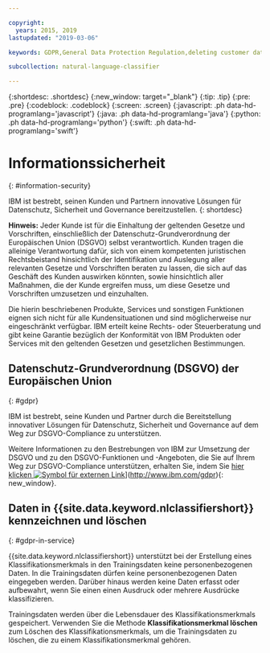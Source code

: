 ```yaml
---

copyright:
  years: 2015, 2019
lastupdated: "2019-03-06"

keywords: GDPR,General Data Protection Regulation,deleting customer data,privacy

subcollection: natural-language-classifier

---
```


{:shortdesc: .shortdesc}
{:new_window: target="_blank"}
{:tip: .tip}
{:pre: .pre}
{:codeblock: .codeblock}
{:screen: .screen}
{:javascript: .ph data-hd-programlang='javascript'}
{:java: .ph data-hd-programlang='java'}
{:python: .ph data-hd-programlang='python'}
{:swift: .ph data-hd-programlang='swift'}

# Informationssicherheit
{: #information-security}

IBM ist bestrebt, seinen Kunden und Partnern innovative Lösungen für Datenschutz, Sicherheit und Governance bereitzustellen.
{: shortdesc}

**Hinweis:**
Jeder Kunde ist für die Einhaltung der geltenden Gesetze und Vorschriften, einschließlich der Datenschutz-Grundverordnung der Europäischen Union (DSGVO) selbst verantwortlich. Kunden tragen die alleinige Verantwortung dafür, sich von einem kompetenten juristischen Rechtsbeistand hinsichtlich der Identifikation und Auslegung aller relevanten Gesetze und Vorschriften beraten zu lassen, die sich auf das Geschäft des Kunden auswirken könnten, sowie hinsichtlich aller Maßnahmen, die der Kunde ergreifen muss, um diese Gesetze und Vorschriften umzusetzen und einzuhalten. 

Die hierin beschriebenen Produkte, Services und sonstigen Funktionen eignen sich nicht für alle Kundensituationen und sind möglicherweise nur eingeschränkt verfügbar. IBM erteilt keine Rechts- oder Steuerberatung und gibt keine Garantie bezüglich der Konformität von IBM Produkten oder Services mit den geltenden Gesetzen und gesetzlichen Bestimmungen. 

## Datenschutz-Grundverordnung (DSGVO) der Europäischen Union
{: #gdpr}

IBM ist bestrebt, seine Kunden und Partner durch die Bereitstellung innovativer Lösungen für Datenschutz, Sicherheit und Governance auf dem Weg zur DSGVO-Compliance zu unterstützen. 

Weitere Informationen zu den Bestrebungen von IBM zur Umsetzung der DSGVO und zu den DSGVO-Funktionen und -Angeboten, die Sie auf Ihrem Weg zur DSGVO-Compliance unterstützen, erhalten Sie, indem Sie [hier klicken ![Symbol für externen Link](../../icons/launch-glyph.svg "Symbol für externen Link")](../../icons/launch-glyph.svg "Symbol für externen Link")](http://www.ibm.com/gdpr){: new_window}.

## Daten in {{site.data.keyword.nlclassifiershort}} kennzeichnen und löschen
{: #gdpr-in-service}

{{site.data.keyword.nlclassifiershort}} unterstützt bei der Erstellung eines Klassifikationsmerkmals in den Trainingsdaten keine personenbezogenen Daten. In die Trainingsdaten dürfen keine personenbezogenen Daten eingegeben werden. Darüber hinaus werden keine Daten erfasst oder aufbewahrt, wenn Sie einen einen Ausdruck oder mehrere Ausdrücke klassifizieren. 

Trainingsdaten werden über die Lebensdauer des Klassifikationsmerkmals gespeichert. Verwenden Sie die Methode **Klassifikationsmerkmal löschen** zum Löschen des Klassifikationsmerkmals, um die Trainingsdaten zu löschen, die zu einem Klassifikationsmerkmal gehören. 
